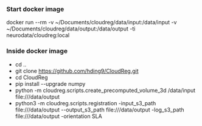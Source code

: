 ### Start docker image
docker run --rm -v ~/Documents/cloudreg/data/input:/data/input -v ~/Documents/cloudreg/data/output:/data/output -ti neurodata/cloudreg:local

### Inside docker image
- cd ..
- git clone https://github.com/hding9/CloudReg.git
- cd CloudReg
- pip install --upgrade numpy
- python -m cloudreg.scripts.create_precomputed_volume_3d /data/input file:///data/output
- python3 -m cloudreg.scripts.registration -input_s3_path file:///data/output  --output_s3_path file:///data/output  -log_s3_path file:///data/output -orientation SLA
